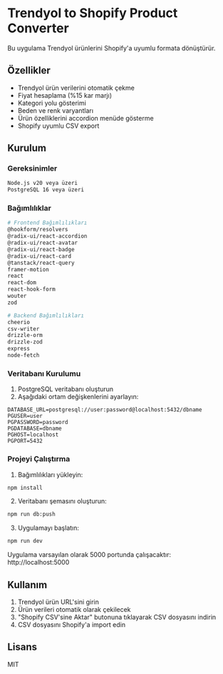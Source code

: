 # Trendyol to Shopify Product Converter

Bu uygulama Trendyol ürünlerini Shopify'a uyumlu formata dönüştürür.

## Özellikler

- Trendyol ürün verilerini otomatik çekme
- Fiyat hesaplama (%15 kar marjı)
- Kategori yolu gösterimi
- Beden ve renk varyantları
- Ürün özelliklerini accordion menüde gösterme
- Shopify uyumlu CSV export

## Kurulum

### Gereksinimler

```bash
Node.js v20 veya üzeri
PostgreSQL 16 veya üzeri
```

### Bağımlılıklar

```bash
# Frontend Bağımlılıkları
@hookform/resolvers
@radix-ui/react-accordion
@radix-ui/react-avatar
@radix-ui/react-badge
@radix-ui/react-card
@tanstack/react-query
framer-motion
react
react-dom
react-hook-form
wouter
zod

# Backend Bağımlılıkları
cheerio
csv-writer
drizzle-orm
drizzle-zod
express
node-fetch
```

### Veritabanı Kurulumu

1. PostgreSQL veritabanı oluşturun
2. Aşağıdaki ortam değişkenlerini ayarlayın:

```env
DATABASE_URL=postgresql://user:password@localhost:5432/dbname
PGUSER=user
PGPASSWORD=password
PGDATABASE=dbname
PGHOST=localhost
PGPORT=5432
```

### Projeyi Çalıştırma

1. Bağımlılıkları yükleyin:
```bash
npm install
```

2. Veritabanı şemasını oluşturun:
```bash
npm run db:push
```

3. Uygulamayı başlatın:
```bash
npm run dev
```

Uygulama varsayılan olarak 5000 portunda çalışacaktır: http://localhost:5000

## Kullanım

1. Trendyol ürün URL'sini girin
2. Ürün verileri otomatik olarak çekilecek
3. "Shopify CSV'sine Aktar" butonuna tıklayarak CSV dosyasını indirin
4. CSV dosyasını Shopify'a import edin

## Lisans

MIT
